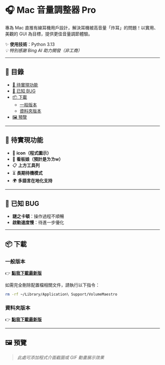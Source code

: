 # 🎧 **Mac 音量調整器 Pro**

專為 Mac 直推有線耳機用戶設計，解決耳機被高音量「炸耳」的問題！以實用、美觀的 GUI 為目標，提供更佳音量調節體驗。

✨ **使用技術**：Python 3.13  
_💡 特別感謝 Bing AI 助力開發（非工商）_

---

## 📖 **目錄**
- [🚀 待實現功能](#-待實現功能)
- [🐞 已知 BUG](#-已知-bug)
- [📦 下載](#-下載)
  - [一般版本](#一般版本)
  - [資料夾版本](#資料夾版本)
- [🖼️ 預覽](#-預覽)

---

## 🚀 **待實現功能**
- 🌟 **icon（程式圖示）**
- 🌸 **看板娘（預計是ㄌㄌw）**
- 📋 **上方工具列**
- ⏳ **長期待機模式**
- 🌍 **多語言在地化支持**

---

## 🐞 **已知 BUG**
- **謎之卡頓**：操作過程不順暢
- **啟動速度慢**：待進一步優化

---

## 📦 **下載**
### **一般版本**  
👉 [**點我下載最新版**](#)  

如需完全刪除配置檔相關文件，請執行以下指令：
```bash
rm -rf ~/Library/Application\ Support/VolumeMaestro
```

### **資料夾版本**  
👉 [**點我下載最新版**](#)

---

## 🖼️ **預覽**
> *此處可添加程式介面截圖或 GIF 動畫展示效果*
